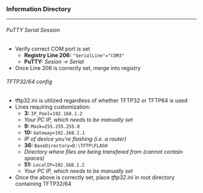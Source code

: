 ### Information Directory ###
---
###### PuTTY Serial Session ######
- Verify correct COM port is set
  - __Registry Line 206:__ `"SerialLine"="COM3"`
  - __PuTTY:__ _Sesion -> Serial_
- Once Line 206 is correctly set, merge into registry

###### TFTP32/64 config ######
- tftp32.ini is utilized regardless of whether TFTP32 or TFTP64 is used
- Lines requiring customization:
  -  __3:__ `IP_Pool=192.168.1.2`
    - _Your PC IP, which needs to be manually set_
  -  __9:__ `Mask=255.255.255.0`
  -  __10:__ `Gateway=192.168.1.1`
    - _IP of device you're flashing (i.e. a router)_
  -  __36:__ `BaseDirectory=D:\TFTP\FLASH`
    - _Directory where files are being transfered from (cannot contain spaces)_
  -  __51:__ `LocalIP=192.168.1.2`
    - _Your PC IP, which needs to be manually set_
- Once the above is correctly set, place _tftp32.ini_ in root directory containing TFTP32/64
 
